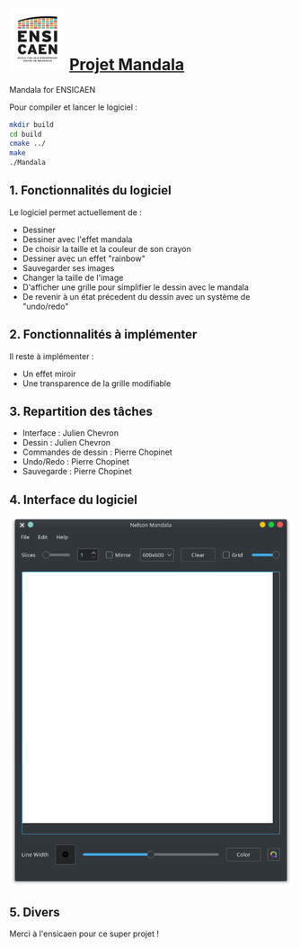 <h1><img src="ensicaen.png" width="100"> <a href="https://github.com/JulienChevron/NelsonMandala" style="text-align: center">Projet Mandala</a> </h1> 

Mandala for ENSICAEN

Pour compiler et lancer le logiciel : 
```bash
mkdir build
cd build
cmake ../
make
./Mandala
```

## 1. Fonctionnalités du logiciel

Le logiciel permet actuellement de : 
- Dessiner
- Dessiner avec l'effet mandala
- De choisir la taille et la couleur de son crayon
- Dessiner avec un effet "rainbow"
- Sauvegarder ses images
- Changer la taille de l'image
- D'afficher une grille pour simplifier le dessin avec le mandala
- De revenir à un état précedent du dessin avec un système de "undo/redo"


## 2. Fonctionnalités à implémenter

Il reste à implémenter : 
- Un effet miroir
- Une transparence de la grille modifiable

## 3. Repartition des tâches

- Interface : Julien Chevron
- Dessin : Julien Chevron
- Commandes de dessin : Pierre Chopinet
- Undo/Redo : Pierre Chopinet
- Sauvegarde : Pierre Chopinet

## 4. Interface du logiciel

![interface](interface.png)


## 5. Divers

Merci à l'ensicaen pour ce super projet !